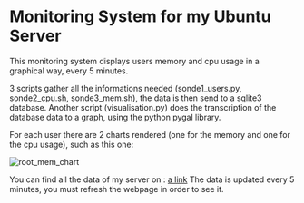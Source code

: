 <h1>Monitoring System for my Ubuntu Server</h1>

This monitoring system displays users memory and cpu usage in a graphical way, every 5 minutes.

3 scripts gather all the informations needed (sonde1_users.py, sonde2_cpu.sh, sonde3_mem.sh), the data is then send to a sqlite3 database.
Another script (visualisation.py) does the transcription of the database data to a graph, using the python pygal library.

For each user there are 2 charts rendered (one for the memory and one for the cpu usage), such as this one:

![root_mem_chart](https://user-images.githubusercontent.com/62560237/113291021-b4eb6a00-92f2-11eb-812b-d83d7553a896.png)

You can find all the data of my server on : [a link](https://monitoring-ubuntu.herokuapp.com/)
The data is updated every 5 minutes, you must refresh the webpage in order to see it.
